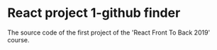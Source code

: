 # React project 1-github finder

The source code of the first project of the 'React Front To Back 2019' course.
